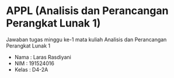 # APPL (Analisis dan Perancangan Perangkat Lunak 1)

Jawaban tugas minggu ke-1 mata kuliah Analisis dan Perancangan Perangkat Lunak 1

* Nama  : Laras Rasdiyani
* NIM   : 191524016
* Kelas : D4-2A
